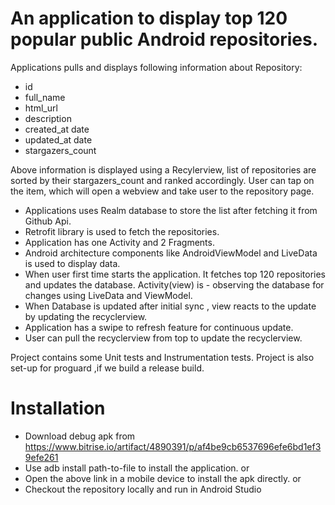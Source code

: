 # An application to display top 120 popular public Android repositories.

Applications pulls and displays following information about Repository:
  - id
  - full_name
  - html_url
  - description
  - created_at date
  - updated_at date
  - stargazers_count
  
Above information is displayed using a Recylerview, list of repositories are sorted by their stargazers_count and ranked accordingly.
User can tap on the item, which will open a webview and take user to the repository page.

- Applications uses Realm database to store the list after fetching it from Github Api.
- Retrofit library is used to fetch the repositories.
- Application has one Activity and 2 Fragments.
- Android architecture components like AndroidViewModel and LiveData is used to display data.
- When user first time starts the application. It fetches top 120 repositories and updates the database. Activity(view) is - observing the database for changes using LiveData and ViewModel. 
- When Database is updated after initial sync , view reacts to the update by updating the recyclerview. 
- Application has a swipe to refresh feature for continuous update.
- User can pull the recyclerview from top to update the recyclerview.

Project contains some Unit tests and Instrumentation tests.
Project is also set-up for proguard ,if we build a release build.

 # Installation
  - Download debug apk from https://www.bitrise.io/artifact/4890391/p/af4be9cb6537696efe6bd1ef39efe261
  - Use adb install path-to-file to install the application.
   or 
  - Open the above link in a mobile device to install the apk directly.
   or
  - Checkout the repository locally and run in Android Studio
 
 
